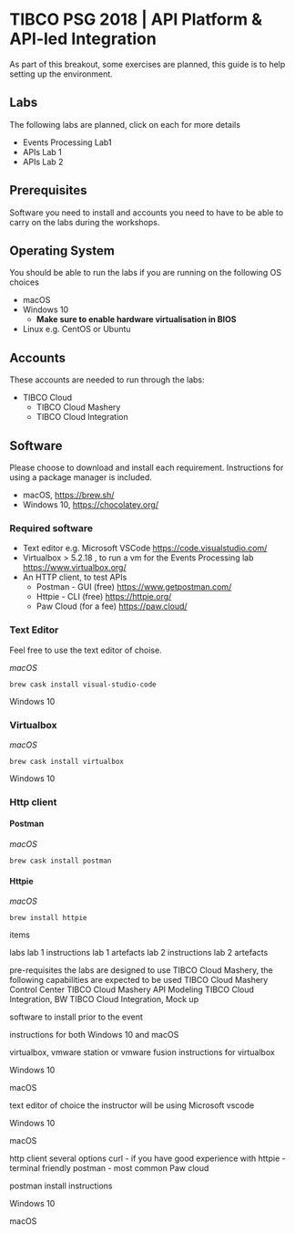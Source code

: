 # TIBCO PSG 2018 | API Platform &amp; API-led Integration

As part of this breakout, some exercises are planned, this guide is to help setting up the environment.

## Labs
The following labs are planned, click on each for more details

 * Events Processing Lab1
 * APIs Lab 1
 * APIs Lab 2

## Prerequisites

Software you need to install and accounts you need to have to be able to carry on the labs during the workshops.

## Operating System
You should be able to run the labs if you are running on the following OS choices

* macOS
* Windows 10
  * **Make sure to enable hardware virtualisation in BIOS**
* Linux e.g. CentOS or Ubuntu

## Accounts

These accounts are needed to run through the labs:

* TIBCO Cloud
  * TIBCO Cloud Mashery
  * TIBCO Cloud Integration

## Software
Please choose to download and install each requirement. 
Instructions for using a package manager is included. 
* macOS, https://brew.sh/
* Windows 10, https://chocolatey.org/

### Required software
* Text editor e.g. Microsoft VSCode https://code.visualstudio.com/
* Virtualbox > 5.2.18 , to run a vm for the Events Processing lab https://www.virtualbox.org/
* An HTTP client, to test APIs
  * Postman - GUI (free)      https://www.getpostman.com/
  * Httpie - CLI  (free)      https://httpie.org/
  * Paw Cloud     (for a fee) https://paw.cloud/

### Text Editor 
Feel free to use the text editor of choise. 

_macOS_
```
brew cask install visual-studio-code
```

Windows 10


### Virtualbox 

_macOS_
```
brew cask install virtualbox
```

Windows 10 


### Http client

#### Postman 
_macOS_
```
brew cask install postman
```

#### Httpie
_macOS_
```
brew install httpie
```


items

labs 
lab 1 instructions
lab 1 artefacts
lab 2 instructions
lab 2 artefacts 

pre-requisites 
the labs are designed to use TIBCO Cloud Mashery, the following capabilities are expected to be used 
TIBCO Cloud Mashery Control Center
TIBCO Cloud Mashery API Modeling
TIBCO Cloud Integration, BW
TIBCO Cloud Integration, Mock up

software to install prior to the event 

instructions for both Windows 10 and macOS 

virtualbox, vmware station or vmware fusion
instructions for virtualbox 

Windows 10

macOS 

text editor of choice 
the instructor will be using Microsoft vscode 

Windows 10 

macOS

http client 
several options
curl - if you have good experience with 
httpie - terminal friendly
postman - most common
Paw cloud 

postman install instructions 

Windows 10 

macOS 


